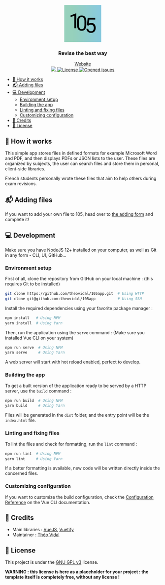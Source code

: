 <div align="center">
  <img src="./public/img/icons/icon-512x512.png" alt="105 logo" height="120">
  <h3>Revise the best way</h3>
  <a href="https://105app.exybo.re">Website</a>
  <br>
  <a href="https://app.netlify.com/sites/105app/deploys">
    <img src="https://api.netlify.com/api/v1/badges/00165e74-2ef0-4f96-99d2-2fae4fd3b3ef/deploy-status" slt="Netlify status">
  </a>
  <a href="https://github.com/theovidal/105app/blob/master/.LICENSE">
    <img src="https://img.shields.io/github/license/theovidal/105app" alt="License"/>
  </a>
  <a href="https://github.com/theovidal/105app/issues">
    <img src="https://img.shields.io/github/issues/theovidal/105app" alt="Opened issues"/>
  </a>
</div>

- [🌈 How it works](#-how-it-works)
- [📬 Adding files](#-adding-files)
- [💻 Development](#-development)
  - [Environment setup](#environment-setup)
  - [Building the app](#building-the-app)
  - [Linting and fixing files](#linting-and-fixing-files)
  - [Customizing configuration](#customizing-configuration)
- [📜 Credits](#-credits)
- [🔐 License](#-license)

## 🌈 How it works

This simple app stores files in defined formats for example Microsoft Word and PDF, and then displays PDFs or JSON lists to the user. These files are organized by subjects, the user can search files and store them in personal, client-side libraries.

French students personally wrote these files that aim to help others during exam revisions.

## 📬 Adding files

If you want to add your own file to 105, head over to [the adding form](https://framaforms.org/soumettre-une-fiche-pour-105app-1593639677) and complete it!

## 💻 Development

Make sure you have NodeJS 12+ installed on your computer, as well as Git in any form - CLI, UI, GitHub...

### Environment setup

First of all, clone the repository from GitHub on your local machine : (this requires Git to be installed)

```bash
git clone https://github.com/theovidal/105app.git  # Using HTTP
git clone git@github.com:theovidal/105app          # Using SSH
```

Install the required dependencies using your favorite package manager :

```bash
npm install   # Using NPM
yarn install  # Using Yarn
```

Then, run the application using the `serve` command : (Make sure you installed Vue CLI on your system)

```bash
npm run serve  # Using NPM
yarn serve     # Using Yarn
```

A web server will start with hot reload enabled, perfect to develop.

### Building the app

To get a built version of the application ready to be served by a HTTP server, use the `build` command :

```bash
npm run build  # Using NPM
yarn build     # Using Yarn
```

Files will be generated in the `dist` folder, and the entry point will be the `index.html` file.

### Linting and fixing files

To lint the files and check for formatting, run the `lint` command :

```bash
npm run lint  # Using NPM
yarn lint     # Using Yarn
```

If a better formatting is available, new code will be written directly inside the concerned files.

### Customizing configuration

If you want to customize the build configuration, check the [Configuration Reference](https://cli.vuejs.org/config/) on the Vue CLI documentation.

## 📜 Credits

- Main libraries : [VueJS](https://vuejs.org), [Vuetify](https://vuetifyjs.com)
- Maintainer : [Théo Vidal](https://github.com/theovidal)

## 🔐 License

This project is under the [GNU GPL v3](./LICENSE) license.

**WARNING : this license is here as a placeholder for your project : the template itself is completely free, without any license !**

